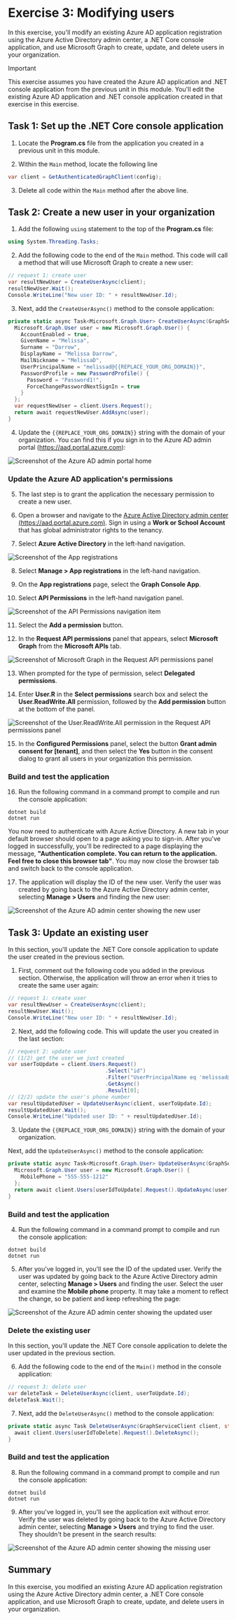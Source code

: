 # Exercise 3: Modifying users

In this exercise, you'll modify an existing Azure AD application registration using the Azure Active Directory admin center, a .NET Core console application, and use Microsoft Graph to create, update, and delete users in your organization.

> [!IMPORTANT]
> This exercise assumes you have created the Azure AD application and .NET console application from the previous unit in this module. You'll edit the existing Azure AD application and .NET console application created in that exercise in this exercise.

## Task 1: Set up the .NET Core console application

1. Locate the **Program.cs** file from the application you created in a previous unit in this module.

2. Within the `Main` method, locate the following line

```csharp
var client = GetAuthenticatedGraphClient(config);
```

3. Delete all code within the `Main` method after the above line.

## Task 2: Create a new user in your organization

1. Add the following `using` statement to the top of the **Program.cs** file:

```csharp
using System.Threading.Tasks;
```

2. Add the following code to the end of the `Main` method. This code will call a method that will use Microsoft Graph to create a new user:

```csharp
// request 1: create user
var resultNewUser = CreateUserAsync(client);
resultNewUser.Wait();
Console.WriteLine("New user ID: " + resultNewUser.Id);
```

3. Next, add the `CreateUserAsync()` method to the console application:

```csharp
private static async Task<Microsoft.Graph.User> CreateUserAsync(GraphServiceClient client) {
  Microsoft.Graph.User user = new Microsoft.Graph.User() {
    AccountEnabled = true,
    GivenName = "Melissa",
    Surname = "Darrow",
    DisplayName = "Melissa Darrow",
    MailNickname = "MelissaD",
    UserPrincipalName = "melissad@{{REPLACE_YOUR_ORG_DOMAIN}}",
    PasswordProfile = new PasswordProfile() {
      Password = "Password1!",
      ForceChangePasswordNextSignIn = true
    }
  };
  var requestNewUser = client.Users.Request();
  return await requestNewUser.AddAsync(user);
}
```

4. Update the `{{REPLACE_YOUR_ORG_DOMAIN}}` string with the domain of your organization. You can find this if you sign in to the Azure AD admin portal (https://aad.portal.azure.com):

![Screenshot of the Azure AD admin portal home](../../Linked_Image_Files/2-Graph/access-user-data//azure-ad-portal-home-00.png)

### Update the Azure AD application's permissions

5. The last step is to grant the application the necessary permission to create a new user.

6. Open a browser and navigate to the [Azure Active Directory admin center (https://aad.portal.azure.com)](https://aad.portal.azure.com). Sign in using a **Work or School Account** that has global administrator rights to the tenancy.

7. Select **Azure Active Directory** in the left-hand navigation.

  ![Screenshot of the App registrations](../../Linked_Image_Files/2-Graph/access-user-data//azure-ad-portal-home.png)

8. Select **Manage > App registrations** in the left-hand navigation.

9. On the **App registrations** page, select the **Graph Console App**.

10. Select **API Permissions** in the left-hand navigation panel.

![Screenshot of the API Permissions navigation item](../../Linked_Image_Files/2-Graph/access-user-data//07-azure-ad-portal-new-permission.png)

11. Select the **Add a permission** button.

12. In the **Request API permissions** panel that appears, select **Microsoft Graph** from the **Microsoft APIs** tab.

![Screenshot of Microsoft Graph in the Request API permissions panel](../../Linked_Image_Files/2-Graph/access-user-data//azure-ad-portal-new-app-permissions-02.png)

13. When prompted for the type of permission, select **Delegated permissions**.

14. Enter **User.R** in the **Select permissions** search box and select the **User.ReadWrite.All** permission, followed by the **Add permission** button at the bottom of the panel.

![Screenshot of the User.ReadWrite.All permission in the Request API permissions panel](../../Linked_Image_Files/2-Graph/access-user-data//07-azure-ad-portal-new-permission-02.png)

15. In the **Configured Permissions** panel, select the button **Grant admin consent for [tenant]**, and then select the **Yes** button in the consent dialog to grant all users in your organization this permission.

### Build and test the application

16. Run the following command in a command prompt to compile and run the console application:

```console
dotnet build
dotnet run
```

You now need to authenticate with Azure Active Directory. A new tab in your default browser should open to a page asking you to sign-in. After you've logged in successfully, you'll be redirected to a page displaying the message, **"Authentication complete. You can return to the application. Feel free to close this browser tab"**. You may now close the browser tab and switch back to the console application.

17. The application will display the ID of the new user. Verify the user was created by going back to the Azure Active Directory admin center, selecting **Manage > Users** and finding the new user:

![Screenshot of the Azure AD admin center showing the new user](../../Linked_Image_Files/2-Graph/access-user-data//07-app-run-01.png)

## Task 3: Update an existing user

In this section, you'll update the .NET Core console application to update the user created in the previous section.

1. First, comment out the following code you added in the previous section. Otherwise, the application will throw an error when it tries to create the same user again:

```csharp
// request 1: create user
var resultNewUser = CreateUserAsync(client);
resultNewUser.Wait();
Console.WriteLine("New user ID: " + resultNewUser.Id);
```

2. Next, add the following code. This will update the user you created in the last section:

```csharp
// request 2: update user
// (1/2) get the user we just created
var userToUpdate = client.Users.Request()
                               .Select("id")
                               .Filter("UserPrincipalName eq 'melissad@{{REPLACE_YOUR_ORG_DOMAIN}}'")
                               .GetAsync()
                               .Result[0];
// (2/2) update the user's phone number
var resultUpdatedUser = UpdateUserAsync(client, userToUpdate.Id);
resultUpdatedUser.Wait();
Console.WriteLine("Updated user ID: " + resultUpdatedUser.Id);
```

3. Update the `{{REPLACE_YOUR_ORG_DOMAIN}}` string with the domain of your organization.

Next, add the `UpdateUserAsync()` method to the console application:

```csharp
private static async Task<Microsoft.Graph.User> UpdateUserAsync(GraphServiceClient client, string userIdToUpdate) {
  Microsoft.Graph.User user = new Microsoft.Graph.User() {
    MobilePhone = "555-555-1212"
  };
  return await client.Users[userIdToUpdate].Request().UpdateAsync(user);
}
```

### Build and test the application

4. Run the following command in a command prompt to compile and run the console application:

```console
dotnet build
dotnet run
```

5. After you've logged in, you'll see the ID of the updated user. Verify the user was updated by going back to the Azure Active Directory admin center, selecting **Manage > Users** and finding the user. Select the user and examine the **Mobile phone** property. It may take a moment to reflect the change, so be patient and keep refreshing the page:

![Screenshot of the Azure AD admin center showing the updated user](../../Linked_Image_Files/2-Graph/access-user-data//07-app-run-02.png)

### Delete the existing user

In this section, you'll update the .NET Core console application to delete the user updated in the previous section.

6. Add the following code to the end of the `Main()` method in the console application:

```csharp
// request 3: delete user
var deleteTask = DeleteUserAsync(client, userToUpdate.Id);
deleteTask.Wait();
```

7. Next, add the `DeleteUserAsync()` method to the console application:

```csharp
private static async Task DeleteUserAsync(GraphServiceClient client, string userIdToDelete) {
  await client.Users[userIdToDelete].Request().DeleteAsync();
}
```

### Build and test the application

8. Run the following command in a command prompt to compile and run the console application:

```console
dotnet build
dotnet run
```

9. After you've logged in, you'll see the application exit without error. Verify the user was deleted by going back to the Azure Active Directory admin center, selecting **Manage > Users** and trying to find the user. They shouldn't be present in the search results:

![Screenshot of the Azure AD admin center showing the missing user](../../Linked_Image_Files/2-Graph/access-user-data//07-app-run-03.png)

## Summary

In this exercise, you modified an existing Azure AD application registration using the Azure Active Directory admin center, a .NET Core console application, and use Microsoft Graph to create, update, and delete users in your organization.
